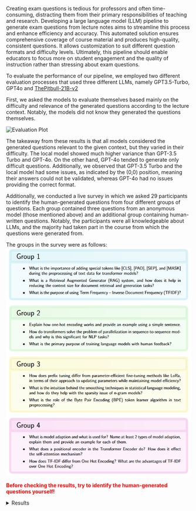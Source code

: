 Creating exam questions is tedious for professors and often time-consuming, distracting them from their primary responsibilities of teaching and research. Developing a large language model (LLM) pipeline to generate exam questions from lecture notes aims to streamline this process and enhance efficiency and accuracy. This automated solution ensures comprehensive coverage of course material and produces high-quality, consistent questions. It allows customization to suit different question formats and difficulty levels. Ultimately, this pipeline should enable educators to focus more on student engagement and the quality of instruction rather than stressing about exam questions.

To evaluate the performance of our pipeline, we employed two different evaluation processes that used three different LLMs, namely GPT3.5-Turbo, GPT4o and [ThePitbull-21B-v2](https://huggingface.co/fblgit/UNA-ThePitbull-21.4B-v2)

First, we asked the models to evaluate themselves based mainly on the difficulty and relevance of the generated questions according to the lecture context. Notably, the models did not know they generated the questions themselves.

![Evaluation Plot](https://github.com/MohammadSakhnini/nlp_project/blob/main/poster/figures/eval_plot.png?raw=true)

The takeaway from these results is that all models considered the generated questions relevant to the given context, but they varied in their difficulty. The local model showed much higher variance than GPT-3.5 Turbo and GPT-4o. On the other hand, GPT-4o tended to generate only difficult questions. Additionally, we observed that GPT-3.5 Turbo and the local model had some issues, as indicated by the (0,0) position, meaning their answers could not be validated, whereas GPT-4o had no issues providing the correct format.

Additionally, we conducted a live survey in which we asked 29 participants to identify the human-generated questions from four different groups of questions. Each group contained three questions from an anonymous model (those mentioned above) and an additional group containing human-written questions. Notably, the participants were all knowledgeable about LLMs, and the majority had taken part in the course from which the questions were generated from.

The groups in the survey were as follows:
![Alt text](https://github.com/MohammadSakhnini/Lecture2Exam/blob/main/poster/figures/questions.png?raw=true)

<font color="red" style="font-weight: bold">Before checking the results, try to identify the human-generated questions yourself!</font>

<details>
  <summary>Results</summary>

  |   	| Group 1 (Local) 	| Group 2 (GPT4o) 	| Group 3 (GPT3.5T) 	| Group 4 (Human) 	|
|:-:	|:---------------:	|:---------------:	|:-----------------:	|:---------------:	|
|   	|        4        	|        9        	|         4         	|        12       	|

Based on the results we see that the LLMs have recived 58% of the votes, while the human questions have recived 42% of the votes. This shows that the LLMs are able to generate questions that are similar to human generated questions.

After the participants completed the survey, we asked them to reason why they chose the group they did. The most common reason for choosing group 4 was that the questions were more "human-like" and that it contained a typo.
</details>

